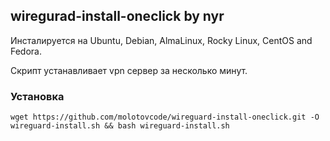 ## wiregurad-install-oneclick by nyr

Инсталируется на Ubuntu, Debian, AlmaLinux, Rocky Linux, CentOS and Fedora.

Скрипт устанавливает vpn сервер за несколько минут.

### Установка

`wget https://github.com/molotovcode/wireguard-install-oneclick.git -O wireguard-install.sh && bash wireguard-install.sh`
